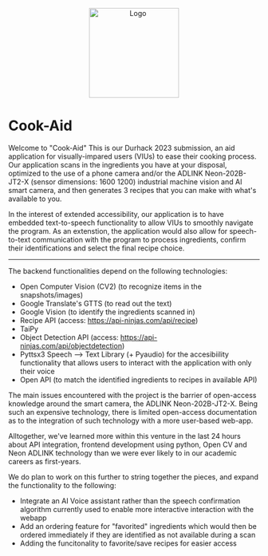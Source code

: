 <p align="center">
  <a href="https://discord.gg/b6zyJyCQUu">
    <img src="https://cdn.discordapp.com/attachments/597104422123995136/1172330024406355989/medium.png?ex=655fec6a&is=654d776a&hm=d961a6c6ca29e1ade50b713e3f295bb351c139183e043b04a98709bbd04ba09b&" alt="Logo" width="auto" height="180">
  </a>
  
# Cook-Aid


Welcome to "Cook-Aid"
This is our Durhack 2023 submission, an aid application for visually-impared users (VIUs) to ease their cooking process. Our application scans in the ingredients you have at your disposal, optimized to the use of a phone camera and/or the ADLINK Neon-202B-JT2-X (sensor dimensions: 1600 1200) industrial machine vision and AI smart camera, and then generates 3 recipes that you can make with what's available to you.

In the interest of extended accessibility, our application is to have embedded text-to-speech functionality to allow VIUs to smoothly navigate the program. As an extenstion, the application would also allow for speech-to-text communication with the program to process ingredients, confirm their identifications and select the final recipe choice.

--------
The backend functionalities depend on the following technologies:
- Open Computer Vision (CV2) (to recognize items in the snapshots/images)
- Google Translate's GTTS (to read out the text)
- Google Vision (to identify the ingredients scanned in)
- Recipe API (access: https://api-ninjas.com/api/recipe)
- TaiPy 
- Object Detection API (access: https://api-ninjas.com/api/objectdetection)
- Pyttsx3 Speech --> Text Library (+ Pyaudio) for the accesibiility functionality that allows users to interact with the application with only their voice
- Open API (to match the identified ingredients to recipes in available API)

The main issues encountered with the project is the barrier of open-access knowledge around the smart camera, the ADLINK Neon-202B-JT2-X. Being such an expensive technology, there is limited open-access documentation as to the integration of such technology with a more user-based web-app.

Alltogether, we've learned more within this venture in the last 24 hours about API integration, frontend development using python, Open CV and Neon ADLINK technology than we were ever likely to in our academic careers as first-years.

We do plan to work on this further to string together the pieces, and expand the functionality to the following:
- Integrate an AI Voice assistant rather than the speech confirmation algorithm currently used to enable more interactive interaction with the webapp
- Add an ordering feature for "favorited" ingredients which would then be ordered immediately if they are identified as not available during a scan
- Adding the funcitonality to favorite/save recipes for easier access
